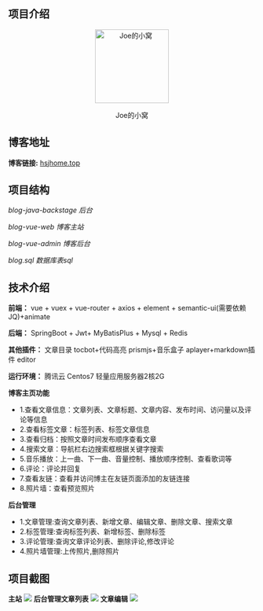 ## 项目介绍

<p align=center>
  <a href="http://hsjhome.top">
    <img src="http://101.34.207.12:1314/avatar/myAvatar.jpg" alt="Joe的小窝" style="width:150px">
  </a>
</p>
<p align=center>
  Joe的小窝
</p>

## 博客地址

**博客链接:** [hsjhome.top](http://hsjhome.top)

## 项目结构

*blog-java-backstage 后台*

*blog-vue-web 博客主站*

*blog-vue-admin 博客后台*

*blog.sql  数据库表sql*

## 技术介绍

**前端：** vue + vuex + vue-router + axios + element + semantic-ui(需要依赖JQ)+animate

**后端：** SpringBoot + Jwt+ MyBatisPlus + Mysql + Redis 

**其他插件：** 文章目录 tocbot+代码高亮 prismjs+音乐盒子 aplayer+markdown插件 editor

**运行环境：** 腾讯云 Centos7 轻量应用服务器2核2G

**博客主页功能**

- 1.查看文章信息：文章列表、文章标题、文章内容、发布时间、访问量以及评论等信息
- 2.查看标签文章：标签列表、标签文章信息
- 3.查看归档：按照文章时间发布顺序查看文章
- 4.搜索文章：导航栏右边搜索框根据关键字搜索
- 5.音乐播放：上一曲、下一曲、音量控制、播放顺序控制、查看歌词等
- 6.评论：评论并回复
- 7.查看友链：查看并访问博主在友链页面添加的友链连接
- 8.照片墙：查看预览照片

**后台管理**

- 1.文章管理:查询文章列表、新增文章、编辑文章、删除文章、搜索文章
- 2.标签管理:查询标签列表、新增标签、删除标签
- 3.评论管理:查询文章评论列表、删除评论,修改评论
- 4.照片墙管理:上传照片,删除照片

## 项目截图
**主站**
![](http://rmel8ulik.hn-bkt.clouddn.com/project/e4aabb6bbee558b10b06c231ce85557.png)
**后台管理文章列表**
![](http://rmel8ulik.hn-bkt.clouddn.com/project/36e8857bcfce2407f90720311d0d4a1.png)
**文章编辑**
![](http://rmel8ulik.hn-bkt.clouddn.com/project/2d12dd69aca53864ecb4c2381ecc66d.png)
